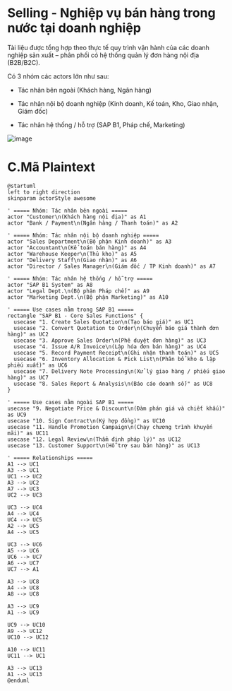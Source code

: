# Selling - Nghiệp vụ bán hàng trong nước tại doanh nghiệp

Tài liệu được tổng hợp theo thực tế quy trình vận hành của các doanh nghiệp sản xuất – phân phối có hệ thống quản lý đơn hàng nội địa (B2B/B2C).

Có 3 nhóm các actors lớn như sau:

- Tác nhân bên ngoài (Khách hàng, Ngân hàng)

- Tác nhân nội bộ doanh nghiệp (Kinh doanh, Kế toán, Kho, Giao nhận, Giám đốc)

- Tác nhân hệ thống / hỗ trợ (SAP B1, Pháp chế, Marketing)

![image](https://github.com/user-attachments/assets/289be98b-0488-4716-8803-d1c10d16c571)


# C.Mã Plaintext

```
@startuml
left to right direction
skinparam actorStyle awesome

' ===== Nhóm: Tác nhân bên ngoài =====
actor "Customer\n(Khách hàng nội địa)" as A1
actor "Bank / Payment\n(Ngân hàng / Thanh toán)" as A2

' ===== Nhóm: Tác nhân nội bộ doanh nghiệp =====
actor "Sales Department\n(Bộ phận Kinh doanh)" as A3
actor "Accountant\n(Kế toán bán hàng)" as A4
actor "Warehouse Keeper\n(Thủ kho)" as A5
actor "Delivery Staff\n(Giao nhận)" as A6
actor "Director / Sales Manager\n(Giám đốc / TP Kinh doanh)" as A7

' ===== Nhóm: Tác nhân hệ thống / hỗ trợ =====
actor "SAP B1 System" as A8
actor "Legal Dept.\n(Bộ phận Pháp chế)" as A9
actor "Marketing Dept.\n(Bộ phận Marketing)" as A10

' ===== Use cases nằm trong SAP B1 =====
rectangle "SAP B1 - Core Sales Functions" {
  usecase "1. Create Sales Quotation\n(Tạo báo giá)" as UC1
  usecase "2. Convert Quotation to Order\n(Chuyển báo giá thành đơn hàng)" as UC2
  usecase "3. Approve Sales Order\n(Phê duyệt đơn hàng)" as UC3
  usecase "4. Issue A/R Invoice\n(Lập hóa đơn bán hàng)" as UC4
  usecase "5. Record Payment Receipt\n(Ghi nhận thanh toán)" as UC5
  usecase "6. Inventory Allocation & Pick List\n(Phân bổ kho & lập phiếu xuất)" as UC6
  usecase "7. Delivery Note Processing\n(Xử lý giao hàng / phiếu giao hàng)" as UC7
  usecase "8. Sales Report & Analysis\n(Báo cáo doanh số)" as UC8
}

' ===== Use cases nằm ngoài SAP B1 =====
usecase "9. Negotiate Price & Discount\n(Đàm phán giá và chiết khấu)" as UC9
usecase "10. Sign Contract\n(Ký hợp đồng)" as UC10
usecase "11. Handle Promotion Campaign\n(Chạy chương trình khuyến mãi)" as UC11
usecase "12. Legal Review\n(Thẩm định pháp lý)" as UC12
usecase "13. Customer Support\n(Hỗ trợ sau bán hàng)" as UC13

' ===== Relationships =====
A1 --> UC1
A3 --> UC1
UC1 --> UC2
A3 --> UC2
A7 --> UC3
UC2 --> UC3

UC3 --> UC4
A4 --> UC4
UC4 --> UC5
A2 --> UC5
A4 --> UC5

UC3 --> UC6
A5 --> UC6
UC6 --> UC7
A6 --> UC7
UC7 --> A1

A3 --> UC8
A4 --> UC8
A8 --> UC8

A3 --> UC9
A1 --> UC9

UC9 --> UC10
A9 --> UC12
UC10 --> UC12

A10 --> UC11
UC11 --> UC1

A3 --> UC13
A1 --> UC13
@enduml

```
